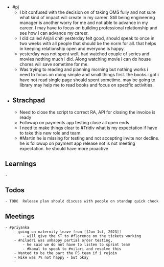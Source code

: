 - #pj
	- I bit confused with the decision on of taking OMS fully and not sure what kind of impact will create in my career. Still being engineering manager is another worry for me and not able to advance in my career. I may have to focus on building professional relationship and see how i can advance my career.
	- I did called Anjali chiti yesterday felt good, should speak to once in two weeks with all people that should be the norm for all. that helps in keeping relationship open and everyone is happy.
	- yesterday was not spent well, had watched couple of series and movies nothing much i did. Along watching movie i can do house chores will save sometime for me.
	- Was trying to reading and planning morning but nothing works i need to focus on doing simple and small things first.  the books i got i have not read single page should spent sometime. may be going to library may help me to read books and focus on specific activities.
- ## Strachpad
	- Need to close the script to correct RA, API for closing the invoice is ready
	- Followup on payments app testing close all open ends
	- I need to make things clear to #Tridiv what is my expectation if have to take this new role and team.
	- #Martin he is missing for testing and not accepting invite nor decline. he is followup on payment app release not is not meeting expectation. he should have more proactive
## Learnings
	-
## Todos
	- TODO  Release plan should discuss with people on standup quick check
## Meetings
	- #priyanka
		- going on maternity leave from [[Jun 1st, 2023]]
			- will give the KT to #florence on the tickets working
		- #niladri was unhappy partial order testing,
			- he said we do not have to listen to sprint team
			- #kamal to speak to #nilari and resolve this
		- Wanted to be the part the FS team if i rejoin
		- Hike was 7% not happy - but okay
		-